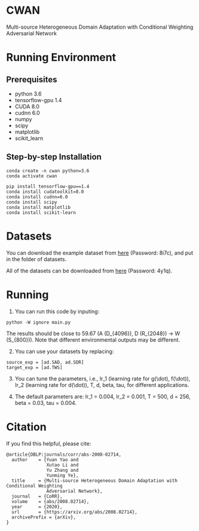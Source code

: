 # CWAN

Multi-source Heterogeneous Domain Adaptation with Conditional Weighting Adversarial Network

# Running Environment

## Prerequisites
* python 3.6
* tensorflow-gpu 1.4
* CUDA 8.0
* cudnn 6.0
* numpy
* scipy
* matplotlib
* scikit_learn

## Step-by-step Installation

```
conda create -n cwan python=3.6
conda activate cwan

pip install tensorflow-gpu==1.4
conda install cudatoolkit=8.0
conda install cudnn=6.0
conda install scipy
conda install matplotlib
conda install scikit-learn
```

# Datasets

You can download the example dataset from [here](https://pan.baidu.com/s/1-SuuuOFkC-sQ9z8_fq3zZg) (Password: 8i7c), and put in the folder of datasets.

All of the datasets can be downloaded from [here](https://pan.baidu.com/s/1lkSIsNRQJg6i5KffM1mxRg) (Password: 4y1q).

# Running

1. You can run this code by inputing: 
```
python -W ignore main.py
```
The results should be close to 59.67 (A (D_{4096}), D (R_{2048}) -> W (S_{800})). Note that different environmental outputs may be different.

2. You can use your datasets by replacing:
```
source_exp = [ad.SAD, ad.SDR]
target_exp = [ad.TWS]
```

3. You can tune the parameters, i.e., lr_1 (learning rate for g(\dot), f(\dot)), lr_2 (learning rate for d(\dot)), T, d, beta, tau, for different applications.

4. The default parameters are: lr_1 = 0.004, lr_2 = 0.001, T = 500, d = 256, beta = 0.03, tau = 0.004.

# Citation

If you find this helpful, please cite:
```
@article{DBLP:journals/corr/abs-2008-02714,
  author    = {Yuan Yao and
               Xutao Li and
               Yu Zhang and
               Yunming Ye},
  title     = {Multi-source Heterogeneous Domain Adaptation with Conditional Weighting
               Adversarial Network},
  journal   = {CoRR},
  volume    = {abs/2008.02714},
  year      = {2020},
  url       = {https://arxiv.org/abs/2008.02714},
  archivePrefix = {arXiv},
}
```

